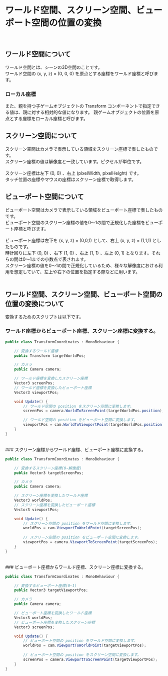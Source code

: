 # ワールド空間、スクリーン空間、ビューポート空間の位置の変換
<br>

## ワールド空間について
ワールド空間とは、シーンの3D空間のことです。
<br>
ワールド空間の (x, y, z) = (0, 0, 0) を原点とする座標をワールド座標と呼びます。
<br>

### ローカル座標
また、親を持つ子ゲームオブジェクトの Transform コンポーネントで指定できる値は、親に対する相対的な値になります。
親ゲームオブジェクトの位置を原点とする座標をローカル座標と呼びます。
<br>

## スクリーン空間について
スクリーン空間はカメラで表示している領域をスクリーン座標で表したものです。
<br>
スクリーン座標の値は解像度と一致しています。ピクセルが単位です。
<br>
<br>
スクリーン座標は左下 (0, 0) 、右上 (pixelWidth, pixelHeight) です。
<br>
タッチ位置の座標やマウスの座標はスクリーン座標で取得します。
<br>

## ビューポート空間について
ビューポート空間はカメラで表示している領域をビューポート座標で表したものです。
<br>
ビューポート空間のスクリーン座標の値を0～1の間で正規化した座標をビューポート座標と呼びます。
<br>
<br>
ビューポート座標は左下を (x, y, z) = (0,0,1) として、右上 (x, y, z) = (1,1,1) としたものです。
<br>
時計回りに左下 (0, 0) 、右下 (1, 0) 、右上 (1, 1) 、左上 (0, 1) となります。それらの間は0〜1までの小数点で表されます。
<br>
スクリーン座標の値を0～1の間で正規化しているため、様々な解像度における利用を想定していて、左上や右下の位置を指定する際などに用います。
<br>
<br>

## ワールド空間、スクリーン空間、ビューポート空間の位置の変換について
変換するためのスクリプトは以下です。
<br>
### ワールド座標からビューポート座標、スクリーン座標に変換する。

```c#
public class TransformCoordinates : MonoBehaviour {

	// 変換するワールド座標
	public Transform targetWorldPos;

	// カメラ
	public Camera camera;

	// ワールド座標を変換したスクリーン座標
	Vector3 screenPos;
	// ワールド座標を変換したビューポート座標
	Vector3 viewportPos;

	void Update() {
		// ワールド空間の position をスクリーン空間に変換します。
		screenPos = camera.WorldToScreenPoint(targetWorldPos.position);

		// ワールド空間の position をビューポート空間に変換します。
		viewportPos = cam.WorldToViewportPoint(targetWorldPos.position);
	}
}
```

<br>
### スクリーン座標からワールド座標、ビューポート座標に変換する。

```c#
public class TransformCoordinates : MonoBehaviour {

	// 変換するスクリーン座標(0~解像度)
	public Vector3 targetScreenPos;

	// カメラ
	public Camera camera;

	// スクリーン座標を変換したワールド座標
	Vector3 worldPos;
	// スクリーン座標を変換したビューポート座標
	Vector3 viewportPos;

	void Update() {
		// スクリーン空間の position をワールド空間に変換します。
		worldPos = cam.ViewportToWorldPoint(targetScreenPos);
  
  		// スクリーン空間の position をビューポート空間に変換します。
		viewportPos = camera.ViewportToScreenPoint(targetScreenPos);
	}
}
```

<br>
### ビューポート座標からワールド座標、スクリーン座標に変換する。

```c#
public class TransformCoordinates : MonoBehaviour {

	// 変換するビューポート座標(0~1)
	public Vector3 targetViewportPos;

	// カメラ
	public Camera camera;

	// ビューポート座標を変換したワールド座標
	Vector3 worldPos;
	// ビューポート座標を変換したスクリーン座標
	Vector3 screenPos;

	void Update() {
		// ビューポート空間の position をワールド空間に変換します。
		worldPos = cam.ViewportToWorldPoint(targetViewportPos);
  
  		// ビューポート空間の position をスクリーン空間に変換します。
		screenPos = camera.ViewportToScreenPoint(targetViewportPos);
	}
}
```
